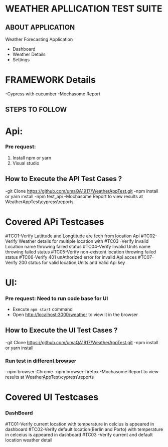 # WEATHER APLLICATION TEST SUITE
## ABOUT APPLICATION
Weather Forecasting Application
- Dashboard
- Weather Details
- Settings

# FRAMEWORK Details
 -Cypress with cucumber
 -Mochasome Report


## STEPS TO FOLLOW
# Api:

### Pre request:
1. Install npm or yarn
2. Visual studio

## How to Execute the API Test Cases ?
   -git Clone https://github.com/umaQA1917/WeatherAppTest.git
   -npm install or yarn install
   -npm test_api 
   -Mochasome Report to view results at WeatherAppTest\cypress\reports

# Covered APi Testcases
#TCO1-Verify Latittude and Longtitude are fech from location Api
#TC02-Verify Weather details for multiple location with
#TC03 -Verify Invalid Location name throwing failed status
#TC04-Verify Invalid Units name throwing failed status
#TC05-Verify non-existent location throwing failed status
#TC06-Verify 401 unAthorized error for invalid Api acces
#TC07-Verify 200 status for valid location,Units and Valid Api key

# UI:
   
### Pre request: Need to run code base for UI
- Execute `npm start` command
- Open [http://localhost:3000/weather](http://localhost:3000/weather) to view it in the browser
## How to Execute the UI Test Cases ?
   -git Clone https://github.com/umaQA1917/WeatherAppTest.git
   -npm install or yarn install
### Run test in different browser
   -npm browser-Chrome
   -npm browser-firefox
   -Mochasome Report to view results at WeatherAppTest\cypress\reports

# Covered UI Testcases
### DashBoard
#TC01-Verify current location with temperature in celcius is appeared in dashboard
#TC02-Verify default location(Berlin and Porto) with temperature in celceius is appeared in dashboard
#TC03 -Verify current and default location weather detail